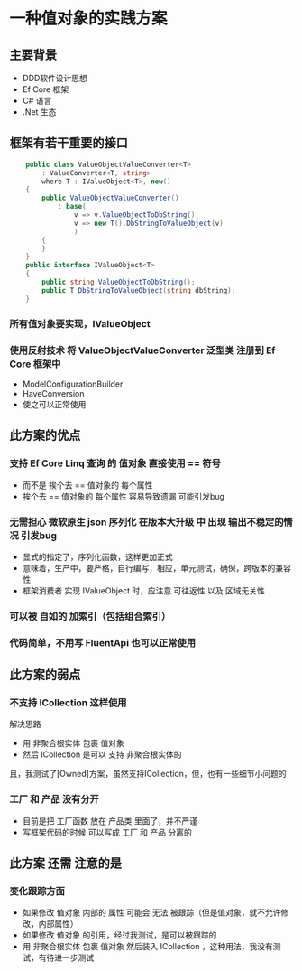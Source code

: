 # 一种值对象的实践方案

## 主要背景

- DDD软件设计思想
- Ef Core 框架
- C# 语言
- .Net 生态

## 框架有若干重要的接口
```csharp
    public class ValueObjectValueConverter<T>
        : ValueConverter<T, string>
        where T : IValueObject<T>, new()
    {
        public ValueObjectValueConverter()
            : base(
                v => v.ValueObjectToDbString(),
                v => new T().DbStringToValueObject(v)
                )
        {
        }
    }
    public interface IValueObject<T>
    {
        public string ValueObjectToDbString();
        public T DbStringToValueObject(string dbString);
    }
```
### 所有值对象要实现，IValueObject<T>
### 使用反射技术 将 ValueObjectValueConverter<T> 泛型类 注册到 Ef Core 框架中
- ModelConfigurationBuilder
- HaveConversion
- 使之可以正常使用

## 此方案的优点

### 支持 Ef Core Linq 查询 的 值对象 直接使用 == 符号
- 而不是 挨个去 == 值对象的 每个属性
- 挨个去 == 值对象的 每个属性 容易导致遗漏 可能引发bug

### 无需担心 微软原生 json 序列化 在版本大升级 中 出现 输出不稳定的情况 引发bug

- 显式的指定了，序列化函数，这样更加正式
- 意味着，生产中，要严格，自行编写，相应，单元测试，确保，跨版本的兼容性
- 框架消费者 实现 IValueObject<T> 时，应注意 可往返性 以及 区域无关性

### 可以被 自如的 加索引（包括组合索引）

### 代码简单，不用写 FluentApi 也可以正常使用

## 此方案的弱点

### 不支持 ICollection<T> 这样使用

解决思路
- 用 非聚合根实体 包裹 值对象
- 然后 ICollection<T> 是可以 支持 非聚合根实体的

且，我测试了[Owned]方案，虽然支持ICollection<T>，但，也有一些细节小问题的

### 工厂 和 产品 没有分开
- 目前是把 工厂函数 放在 产品类 里面了，并不严谨
- 写框架代码的时候 可以写成 工厂 和 产品 分离的

## 此方案 还需 注意的是
### 变化跟踪方面
- 如果修改 值对象 内部的 属性 可能会 无法 被跟踪（但是值对象，就不允许修改，内部属性）
- 如果修改 值对象 的引用，经过我测试，是可以被跟踪的
- 用 非聚合根实体 包裹 值对象 然后装入 ICollection ，这种用法，我没有测试，有待进一步测试
